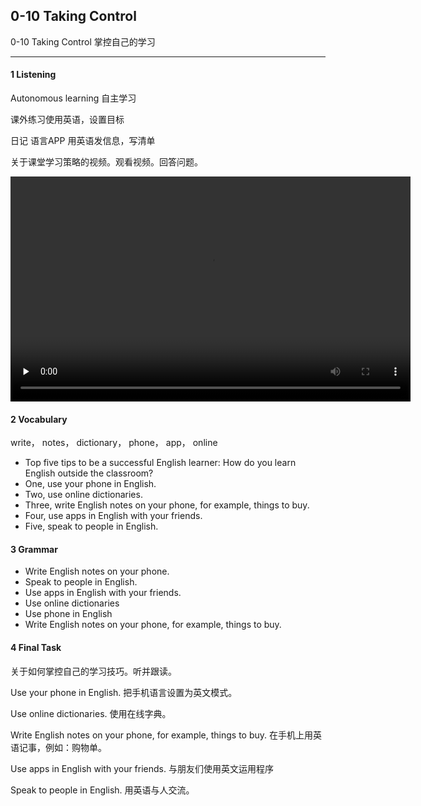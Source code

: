 ## 0-10 Taking Control

0-10 Taking Control 掌控自己的学习

---

#### 1 Listening

Autonomous  learning 自主学习

课外练习使用英语，设置目标

日记 语言APP 用英语发信息，写清单

关于课堂学习策略的视频。观看视频。回答问题。

<video class="ets-vp " width="640" height="360" playsinline="playsinline" preload="none" src="https://cns2.ef-cdn.com/Juno/51/64/14/v/516414/U10.mp4" style="text-size-adjust: auto !important; user-select: auto;"></video>

#### 2 Vocabulary

write， notes， dictionary， phone， app， online

- Top five tips to be a successful English learner: How do you learn English outside the classroom?
- One, use your phone in English.
- Two, use online dictionaries.
- Three, write English notes on your phone, for example, things to buy.
- Four, use apps in English with your friends.
- Five, speak to people in English.

#### 3 Grammar

- Write English notes on your phone.
- Speak to people in English.
- Use apps in English with your friends.
- Use online dictionaries
- Use phone in English
- Write English notes on your phone, for example, things to buy.

#### 4 Final Task

关于如何掌控自己的学习技巧。听并跟读。


Use your phone in English.	把手机语言设置为英文模式。

Use online dictionaries.	使用在线字典。

Write English notes on your phone, for example, things to buy.	在手机上用英语记事，例如：购物单。

Use apps in English with your friends.	与朋友们使用英文运用程序

Speak to people in English.	用英语与人交流。

